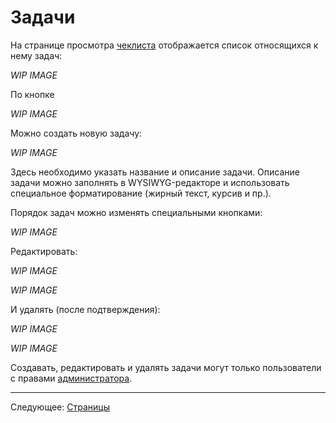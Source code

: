 # Задачи

На странице просмотра [чеклиста](../09-checklists/README.md) отображается список относящихся к нему задач:

*WIP IMAGE*

По кнопке

*WIP IMAGE*

Можно создать новую задачу:

*WIP IMAGE*

Здесь необходимо указать название и описание задачи. Описание задачи можно заполнять в WYSIWYG-редакторе и использовать специальное форматирование (жирный текст, курсив и пр.).

Порядок задач можно изменять специальными кнопками:

*WIP IMAGE*

Редактировать:

*WIP IMAGE*

*WIP IMAGE*

И удалять (после подтверждения):

*WIP IMAGE*

*WIP IMAGE*

Создавать, редактировать и удалять задачи могут только пользователи с правами [администратора](../07-checklists/README.md).

---

Следующее: [Страницы](../11-pages/README.md)

